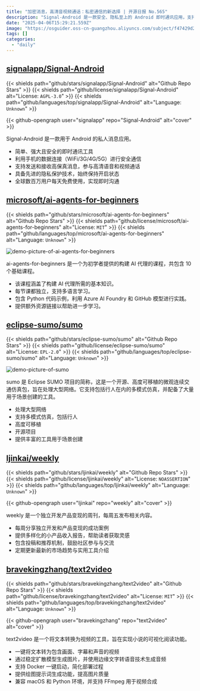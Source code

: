 ```yaml
---
title: "加密消息，高清音视频通话：私密通信的新选择 | 开源日报 No.565"
description: "Signal-Android 是一款安全、隐私至上的 Android 即时通讯应用，支持加密消息、高清语音/视频通话，全球数百万用户免费使用。"
date: "2025-04-06T15:29:21.559Z"
image: "https://osguider.oss-cn-guangzhou.aliyuncs.com/subject/f47429d219602565d643ba1bad7eb396.png"
tags: []
categories:
  - "daily"
---
```


## [signalapp/Signal-Android](https://github.com/signalapp/Signal-Android)

{{< shields path="github/stars/signalapp/Signal-Android" alt="Github Repo Stars" >}} {{< shields path="github/license/signalapp/Signal-Android" alt="License: `AGPL-3.0`" >}} {{< shields path="github/languages/top/signalapp/Signal-Android" alt="Language: `Unknown`" >}}

{{< github-opengraph user="signalapp" repo="Signal-Android" alt="cover" >}}

Signal-Android 是一款用于 Android 的私人消息应用。

- 简单、强大且安全的即时通讯工具
- 利用手机的数据连接（WiFi/3G/4G/5G）进行安全通信
- 支持发送和接收高保真消息，参与高清语音和视频通话
- 具备先进的隐私保护技术，始终保持开启状态
- 全球数百万用户每天免费使用，实现即时沟通
  
## [microsoft/ai-agents-for-beginners](https://github.com/microsoft/ai-agents-for-beginners)

{{< shields path="github/stars/microsoft/ai-agents-for-beginners" alt="Github Repo Stars" >}} {{< shields path="github/license/microsoft/ai-agents-for-beginners" alt="License: `MIT`" >}} {{< shields path="github/languages/top/microsoft/ai-agents-for-beginners" alt="Language: `Unknown`" >}}

![demo-picture-of-ai-agents-for-beginners](https://static.osguider.com/subject/github/microsoft/ai-agents-for-beginners/759a29679e697d5d8fa2a49aaea563d4.png)

ai-agents-for-beginners 是一个为初学者提供的构建 AI 代理的课程，共包含 10 个基础课程。

- 该课程涵盖了构建 AI 代理所需的基本知识。
- 每节课都独立，支持多语言学习。
- 包含 Python 代码示例，利用 Azure AI Foundry 和 GitHub 模型进行实践。
- 提供额外资源链接以帮助进一步学习。
  
## [eclipse-sumo/sumo](https://github.com/eclipse-sumo/sumo)

{{< shields path="github/stars/eclipse-sumo/sumo" alt="Github Repo Stars" >}} {{< shields path="github/license/eclipse-sumo/sumo" alt="License: `EPL-2.0`" >}} {{< shields path="github/languages/top/eclipse-sumo/sumo" alt="Language: `Unknown`" >}}

![demo-picture-of-sumo](https://static.osguider.com/subject/github/eclipse-sumo/sumo/9c17d96fc8de8b1c42216fd3c36e59ce.png)

sumo 是 Eclipse SUMO 项目的简称，这是一个开源、高度可移植的微观连续交通仿真包，旨在处理大型网络。它支持包括行人在内的多模式仿真，并配备了大量用于场景创建的工具。

- 处理大型网络
- 支持多模式仿真，包括行人
- 高度可移植
- 开源项目
- 提供丰富的工具用于场景创建
  
## [ljinkai/weekly](https://github.com/ljinkai/weekly)

{{< shields path="github/stars/ljinkai/weekly" alt="Github Repo Stars" >}} {{< shields path="github/license/ljinkai/weekly" alt="License: `NOASSERTION`" >}} {{< shields path="github/languages/top/ljinkai/weekly" alt="Language: `Unknown`" >}}

{{< github-opengraph user="ljinkai" repo="weekly" alt="cover" >}}

weekly 是一个独立开发产品变现的周刊，每周五发布相关内容。

- 每周分享独立开发和产品变现的成功案例
- 提供多样化的小产品收入报告，帮助读者获取灵感
- 包含投稿和推荐机制，鼓励社区参与与交流
- 定期更新最新的市场趋势与实用工具介绍
  
## [bravekingzhang/text2video](https://github.com/bravekingzhang/text2video)

{{< shields path="github/stars/bravekingzhang/text2video" alt="Github Repo Stars" >}} {{< shields path="github/license/bravekingzhang/text2video" alt="License: `MIT`" >}} {{< shields path="github/languages/top/bravekingzhang/text2video" alt="Language: `Unknown`" >}}

{{< github-opengraph user="bravekingzhang" repo="text2video" alt="cover" >}}

text2video 是一个将文本转换为视频的工具，旨在实现小说的可视化阅读功能。

- 一键将文本转为包含画面、字幕和声音的视频
- 通过稳定扩散模型生成图片，并使用边缘文字转语音技术生成音频
- 支持 Docker 一键启动，简化部署过程
- 提供绘图提示词生成功能，提高图片质量
- 兼容 macOS 和 Python 环境，并支持 FFmpeg 用于视频合成
  
